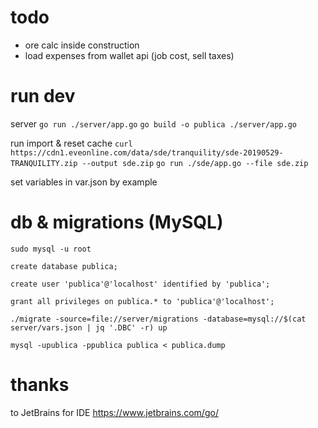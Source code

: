 # todo

- ore calc inside construction
- load expenses from wallet api (job cost, sell taxes)

# run dev
server
`go run ./server/app.go`
`go build -o publica ./server/app.go`

run import & reset cache
`curl https://cdn1.eveonline.com/data/sde/tranquility/sde-20190529-TRANQUILITY.zip --output sde.zip`
`go run ./sde/app.go --file sde.zip`

set variables in var.json by example

# db & migrations (MySQL)


`sudo mysql -u root`

`create database publica;`

`create user 'publica'@'localhost' identified by 'publica';`

`grant all privileges on publica.* to 'publica'@'localhost';`

`./migrate -source=file://server/migrations -database=mysql://$(cat server/vars.json | jq '.DBC' -r) up`

`mysql -upublica -ppublica publica < publica.dump`

# thanks

to JetBrains for IDE
https://www.jetbrains.com/go/
